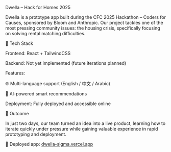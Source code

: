 Dwella – Hack for Homes 2025

Dwella is a prototype app built during the CFC 2025 Hackathon – Coders for Causes, sponsored by Bloom and Anthropic.
Our project tackles one of the most pressing community issues: the housing crisis, specifically focusing on solving rental matching difficulties.

🚀 Tech Stack

Frontend: React + TailwindCSS

Backend: Not yet implemented (future iterations planned)

Features:

🌐 Multi-language support (English / 中文 / Arabic)

🤖 AI-powered smart recommendations

Deployment: Fully deployed and accessible online

🌟 Outcome

In just two days, our team turned an idea into a live product, learning how to iterate quickly under pressure while gaining valuable experience in rapid prototyping and deployment.

🔗 Deployed app: [dwella-sigma.vercel.app](https://dwella-sigma.vercel.app/)
